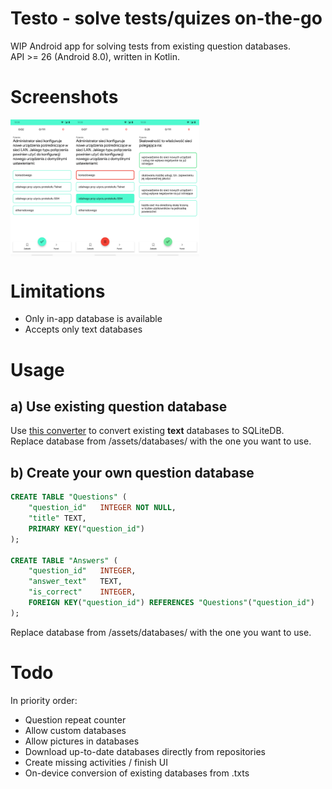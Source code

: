 # Testo - solve tests/quizes on-the-go
WIP Android app for solving tests from existing question databases.  
API >= 26 (Android 8.0), written in Kotlin.
# Screenshots
<div style="display:flex;">
<img alt="App image" src="screenshots/Screenshot_1.jpg" width="20%">
<img alt="App image" src="screenshots/Screenshot_2.jpg" width="20%">
<img alt="App image" src="screenshots/Screenshot_3.jpg" width="20%">
</div>

# Limitations
* Only in-app database is available
* Accepts only text databases

# Usage
## a) Use existing question database
Use [this converter](https://github.com/lutyjj/baza-to-db) to convert existing **text** databases to SQLiteDB.  
Replace database from /assets/databases/ with the one you want to use.
## b) Create your own question database
```sql
CREATE TABLE "Questions" (
	"question_id"	INTEGER NOT NULL,
	"title"	TEXT,
	PRIMARY KEY("question_id")
);

CREATE TABLE "Answers" (
	"question_id"	INTEGER,
	"answer_text"	TEXT,
	"is_correct"	INTEGER,
	FOREIGN KEY("question_id") REFERENCES "Questions"("question_id")
);
```
Replace database from /assets/databases/ with the one you want to use.
# Todo
In priority order:
* Question repeat counter
* Allow custom databases
* Allow pictures in databases
* Download up-to-date databases directly from repositories
* Create missing activities / finish UI 
* On-device conversion of existing databases from .txts
